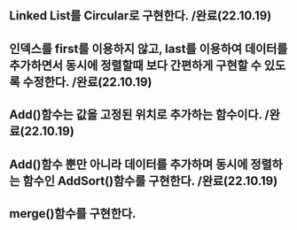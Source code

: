 ## Linked List를 Circular로 구현한다. /완료(22.10.19)
## 인덱스를 first를 이용하지 않고, last를 이용하여 데이터를 추가하면서 동시에 정렬할때 보다 간편하게 구현할 수 있도록 수정한다. /완료(22.10.19)
## Add()함수는 값을 고정된 위치로 추가하는 함수이다.  /완료(22.10.19)
## Add()함수 뿐만 아니라 데이터를 추가하며 동시에 정렬하는 함수인 AddSort()함수를 구현한다. /완료(22.10.19)
## merge()함수를 구현한다. 